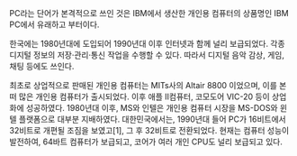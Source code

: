 ﻿PC라는 단어가 본격적으로 쓰인 것은 IBM에서 생산한 개인용 컴퓨터의 상품명인 IBM PC에서 유래하고 부터이다.

한국에는 1980년대에 도입되어 1990년대 이후 인터넷과 함께 널리 보급되었다. 각종 디지털 정보의 저장·관리·통신 작업을 수행할 수 있다. 따라서 디지털 음악 감상, 게임, 채팅 등에도 쓰인다.

최초로 상업적으로 판매된 개인용 컴퓨터는 MITs사의 Altair 8800 이었으며, 이를 본떠 많은 개인용 컴퓨터가 출시되었다. 이후 애플 II컴퓨터, 코모도어 VIC-20 등이 상업화에 성공하였다. 1980년대 이후, MS와 인텔은 개인용 컴퓨터 시장을 MS-DOS와 윈텔 플랫폼으로 대부분 지배하였다. 대한민국에서는, 1990년대 들어 PC가 16비트에서 32비트로 개편될 조짐을 보였고[1], 그 후 32비트로 전환되었다. 현재는 컴퓨터 성능이 발전하여, 64바트 컴퓨터가 보급되고, 코어가 여러 개인 CPU도 널리 보급되고 있다.